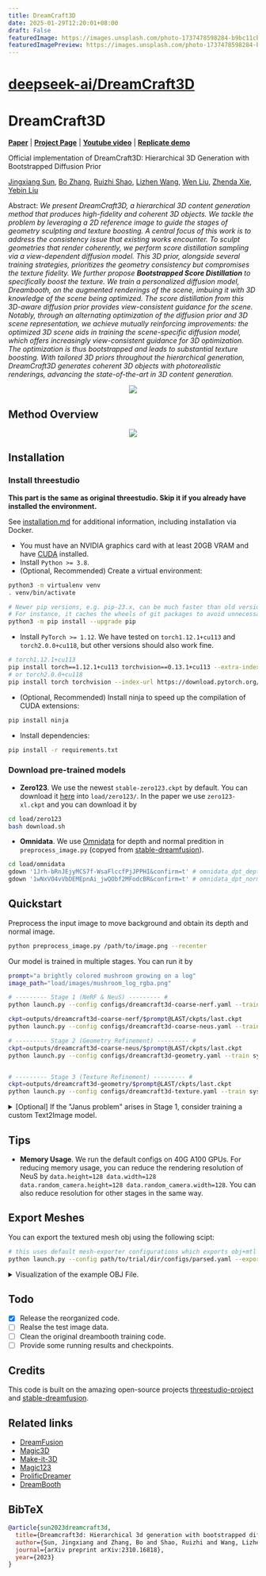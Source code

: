 ```yaml
---
title: DreamCraft3D
date: 2025-01-29T12:20:01+08:00
draft: False
featuredImage: https://images.unsplash.com/photo-1737478598284-b9bc11cb1e9b?ixid=M3w0NjAwMjJ8MHwxfHJhbmRvbXx8fHx8fHx8fDE3MzgxMjQzMjR8&ixlib=rb-4.0.3
featuredImagePreview: https://images.unsplash.com/photo-1737478598284-b9bc11cb1e9b?ixid=M3w0NjAwMjJ8MHwxfHJhbmRvbXx8fHx8fHx8fDE3MzgxMjQzMjR8&ixlib=rb-4.0.3
---
```


# [deepseek-ai/DreamCraft3D](https://github.com/deepseek-ai/DreamCraft3D)

# DreamCraft3D

[**Paper**](https://arxiv.org/abs/2310.16818) | [**Project Page**](https://mrtornado24.github.io/DreamCraft3D/) | [**Youtube video**](https://www.youtube.com/watch?v=0FazXENkQms) | [**Replicate demo**](https://replicate.com/jd7h/dreamcraft3d)

Official implementation of DreamCraft3D: Hierarchical 3D Generation with Bootstrapped Diffusion Prior

[Jingxiang Sun](https://mrtornado24.github.io/), [Bo Zhang](https://bo-zhang.me/), [Ruizhi Shao](https://dsaurus.github.io/saurus/), [Lizhen Wang](https://lizhenwangt.github.io/), [Wen Liu](https://github.com/StevenLiuWen), [Zhenda Xie](https://zdaxie.github.io/), [Yebin Liu](https://liuyebin.com/)


Abstract: *We present DreamCraft3D, a hierarchical 3D content generation method that produces high-fidelity and coherent 3D objects. We tackle the problem by leveraging a 2D reference image to guide the stages of geometry sculpting and texture boosting. A central focus of this work is to address the consistency issue that existing
works encounter. To sculpt geometries that render coherently, we perform score
distillation sampling via a view-dependent diffusion model. This 3D prior, alongside several training strategies, prioritizes the geometry consistency but compromises the texture fidelity. We further propose **Bootstrapped Score Distillation** to
specifically boost the texture. We train a personalized diffusion model, Dreambooth, on the augmented renderings of the scene, imbuing it with 3D knowledge
of the scene being optimized. The score distillation from this 3D-aware diffusion prior provides view-consistent guidance for the scene. Notably, through an
alternating optimization of the diffusion prior and 3D scene representation, we
achieve mutually reinforcing improvements: the optimized 3D scene aids in training the scene-specific diffusion model, which offers increasingly view-consistent
guidance for 3D optimization. The optimization is thus bootstrapped and leads
to substantial texture boosting. With tailored 3D priors throughout the hierarchical generation, DreamCraft3D generates coherent 3D objects with photorealistic
renderings, advancing the state-of-the-art in 3D content generation.*

<p align="center">
    <img src="assets/repo_static_v2.png">
</p>


## Method Overview
<p align="center">
    <img src="assets/diagram-1.png">
</p>


<!-- https://github.com/MrTornado24/DreamCraft3D/assets/45503891/8e70610c-d812-4544-86bf-7f8764e41067



https://github.com/MrTornado24/DreamCraft3D/assets/45503891/b1e8ae54-1afd-4e0f-88f7-9bd5b70fd44d



https://github.com/MrTornado24/DreamCraft3D/assets/45503891/ead40f9b-d7ee-4ee8-8d98-dbd0b8fbab97 -->

## Installation
### Install threestudio

**This part is the same as original threestudio. Skip it if you already have installed the environment.**

See [installation.md](docs/installation.md) for additional information, including installation via Docker.

- You must have an NVIDIA graphics card with at least 20GB VRAM and have [CUDA](https://developer.nvidia.com/cuda-downloads) installed.
- Install `Python >= 3.8`.
- (Optional, Recommended) Create a virtual environment:

```sh
python3 -m virtualenv venv
. venv/bin/activate

# Newer pip versions, e.g. pip-23.x, can be much faster than old versions, e.g. pip-20.x.
# For instance, it caches the wheels of git packages to avoid unnecessarily rebuilding them later.
python3 -m pip install --upgrade pip
```

- Install `PyTorch >= 1.12`. We have tested on `torch1.12.1+cu113` and `torch2.0.0+cu118`, but other versions should also work fine.

```sh
# torch1.12.1+cu113
pip install torch==1.12.1+cu113 torchvision==0.13.1+cu113 --extra-index-url https://download.pytorch.org/whl/cu113
# or torch2.0.0+cu118
pip install torch torchvision --index-url https://download.pytorch.org/whl/cu118
```

- (Optional, Recommended) Install ninja to speed up the compilation of CUDA extensions:

```sh
pip install ninja
```

- Install dependencies:

```sh
pip install -r requirements.txt
```

### Download pre-trained models
- **Zero123**. We use the newest `stable-zero123.ckpt` by default. You can download it [here](https://huggingface.co/stabilityai/stable-zero123) into `load/zero123/`. In the paper we use `zero123-xl.ckpt` and you can download it by
```sh
cd load/zero123
bash download.sh
```

- **Omnidata**. We use [Omnidata](https://github.com/EPFL-VILAB/omnidata/tree/main/omnidata_tools/torch) for depth and normal predition in `preprocess_image.py` (copyed from [stable-dreamfusion](https://github.com/ashawkey/stable-dreamfusion)).
```sh
cd load/omnidata
gdown '1Jrh-bRnJEjyMCS7f-WsaFlccfPjJPPHI&confirm=t' # omnidata_dpt_depth_v2.ckpt
gdown '1wNxVO4vVbDEMEpnAi_jwQObf2MFodcBR&confirm=t' # omnidata_dpt_normal_v2.ckpt
```

## Quickstart
Preprocess the input image to move background and obtain its depth and normal image.
```sh
python preprocess_image.py /path/to/image.png --recenter
```
Our model is trained in multiple stages. You can run it by
```sh
prompt="a brightly colored mushroom growing on a log"
image_path="load/images/mushroom_log_rgba.png"

# --------- Stage 1 (NeRF & NeuS) --------- # 
python launch.py --config configs/dreamcraft3d-coarse-nerf.yaml --train system.prompt_processor.prompt="$prompt" data.image_path="$image_path"

ckpt=outputs/dreamcraft3d-coarse-nerf/$prompt@LAST/ckpts/last.ckpt
python launch.py --config configs/dreamcraft3d-coarse-neus.yaml --train system.prompt_processor.prompt="$prompt" data.image_path="$image_path" system.weights="$ckpt"

# --------- Stage 2 (Geometry Refinement) --------- # 
ckpt=outputs/dreamcraft3d-coarse-neus/$prompt@LAST/ckpts/last.ckpt
python launch.py --config configs/dreamcraft3d-geometry.yaml --train system.prompt_processor.prompt="$prompt" data.image_path="$image_path" system.geometry_convert_from="$ckpt"


# --------- Stage 3 (Texture Refinement) --------- # 
ckpt=outputs/dreamcraft3d-geometry/$prompt@LAST/ckpts/last.ckpt
python launch.py --config configs/dreamcraft3d-texture.yaml --train system.prompt_processor.prompt="$prompt" data.image_path="$image_path" system.geometry_convert_from="$ckpt"
```

<details>
<summary>[Optional] If the "Janus problem" arises in Stage 1, consider training a custom Text2Image model.</summary>

First, generate multi-view images from a single reference image by Zero123++.

```sh
python threestudio/scripts/img_to_mv.py --image_path 'load/mushroom.png' --save_path '.cache/temp' --prompt 'a photo of mushroom' --superres
```
Train a personalized DeepFloyd model by DreamBooth Lora. Please check if the generated mv images above are reasonable.

```sh
export MODEL_NAME="DeepFloyd/IF-I-XL-v1.0"
export INSTANCE_DIR=".cache/temp"
export OUTPUT_DIR=".cache/if_dreambooth_mushroom"

accelerate launch threestudio/scripts/train_dreambooth_lora.py \
  --pretrained_model_name_or_path=$MODEL_NAME  \
  --instance_data_dir=$INSTANCE_DIR \
  --output_dir=$OUTPUT_DIR \
  --instance_prompt="a sks mushroom" \
  --resolution=64 \
  --train_batch_size=4 \
  --gradient_accumulation_steps=1 \
  --learning_rate=5e-6 \
  --scale_lr \
  --max_train_steps=1200 \
  --checkpointing_steps=600 \
  --pre_compute_text_embeddings \
  --tokenizer_max_length=77 \
  --text_encoder_use_attention_mask
```

The personalized DeepFloyd model lora is save at `.cache/if_dreambooth_mushroom`. Now you can replace the guidance the training scripts by

```sh
# --------- Stage 1 (NeRF & NeuS) --------- # 
python launch.py --config configs/dreamcraft3d-coarse-nerf.yaml --train system.prompt_processor.prompt="$prompt" data.image_path="$image_path" system.guidance.lora_weights_path=".cache/if_dreambooth_mushroom"
```
</details>

## Tips
- **Memory Usage**. We run the default configs on 40G A100 GPUs. For reducing memory usage, you can reduce the rendering resolution of NeuS by ```data.height=128 data.width=128 data.random_camera.height=128 data.random_camera.width=128```. You can also reduce resolution for other stages in the same way.

## Export Meshes
You can export the textured mesh obj using the following scipt:
```sh
# this uses default mesh-exporter configurations which exports obj+mtl
python launch.py --config path/to/trial/dir/configs/parsed.yaml --export --gpu 0 resume=path/to/trial/dir/ckpts/last.ckpt system.exporter_type=mesh-exporter
```
<details>
<summary>
Visualization of the example OBJ File.
</summary>
<p align="center">
    <img src="assets/mesh_meshlab.jpg">
</p>
</details>

## Todo

- [x] Release the reorganized code.
- [ ] Realse the test image data.
- [ ] Clean the original dreambooth training code.
- [ ] Provide some running results and checkpoints.

## Credits
This code is built on the amazing open-source projects [threestudio-project](https://github.com/threestudio-project/threestudio) and [stable-dreamfusion](https://github.com/ashawkey/stable-dreamfusion).

## Related links

- [DreamFusion](https://dreamfusion3d.github.io/)
- [Magic3D](https://research.nvidia.com/labs/dir/magic3d/)
- [Make-it-3D](https://make-it-3d.github.io/)
- [Magic123](https://guochengqian.github.io/project/magic123/)
- [ProlificDreamer](https://ml.cs.tsinghua.edu.cn/prolificdreamer/)
- [DreamBooth](https://dreambooth.github.io/)

## BibTeX

```bibtex
@article{sun2023dreamcraft3d,
  title={Dreamcraft3d: Hierarchical 3d generation with bootstrapped diffusion prior},
  author={Sun, Jingxiang and Zhang, Bo and Shao, Ruizhi and Wang, Lizhen and Liu, Wen and Xie, Zhenda and Liu, Yebin},
  journal={arXiv preprint arXiv:2310.16818},
  year={2023}
}
```
